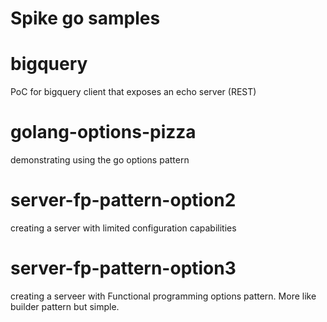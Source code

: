 # Spike go samples

# bigquery 
PoC for bigquery client that exposes an echo server (REST)

# golang-options-pizza
demonstrating using the go options pattern

# server-fp-pattern-option2
creating a server with limited configuration capabilities

# server-fp-pattern-option3
creating a serveer with Functional programming options pattern. More like builder pattern but simple.


